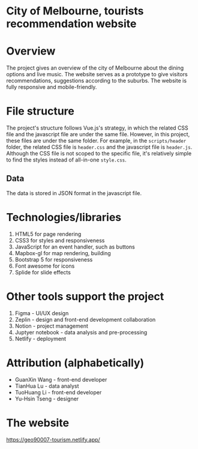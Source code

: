 # City of Melbourne, tourists recommendation website
# Overview
The project gives an overview of the city of Melbourne about the dining options and live music.
The website serves as a prototype to give visitors recommendations, suggestions according to the suburbs.
The website is fully responsive and mobile-friendly.

# File structure
The project's structure follows Vue.js's strategy, in which the related CSS file and the javascript file are under the same file.
However, in this project, these files are under the same folder. For example, in the `scripts/header` folder, the related CSS file is `header.css` and the javascript file is `header.js`. Although
the CSS file is not scoped to the specific file, it's relatively simple to find the styles instead of all-in-one `style.css`.  

## Data
The data is stored in JSON format in the javascript file.

# Technologies/libraries
1. HTML5 for page rendering
2. CSS3 for styles and responsiveness
3. JavaScript for an event handler, such as buttons
4. Mapbox-gl for map rendering, building
5. Bootstrap 5 for responsiveness
6. Font awesome for icons
7. Splide for slide effects

# Other tools support the project
1. Figma - UI/UX design
2. Zeplin - design and front-end development collaboration
3. Notion - project management
4. Juptyer notebook - data analysis and pre-processing
5. Netlify - deployment

# Attribution (alphabetically)
- GuanXin Wang - front-end developer
- TianHua Lu - data analyst
- TuoHuang Li - front-end developer
- Yu-Hsin Tseng - designer

# The website
https://geo90007-tourism.netlify.app/
